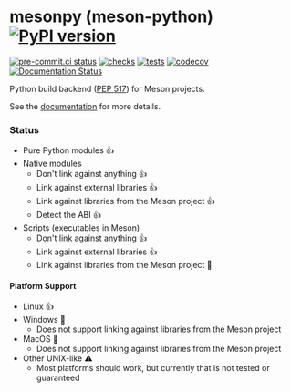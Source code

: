 # mesonpy (meson-python) [![PyPI version](https://badge.fury.io/py/meson-python.svg)](https://pypi.org/project/meson-python/)

[![pre-commit.ci status](https://results.pre-commit.ci/badge/github/FFY00/mesonpy/main.svg)](https://results.pre-commit.ci/latest/github/FFY00/mesonpy/main)
[![checks](https://github.com/FFY00/mesonpy/actions/workflows/checks.yml/badge.svg)](https://github.com/FFY00/mesonpy/actions/workflows/checks.yml)
[![tests](https://github.com/FFY00/mesonpy/actions/workflows/tests.yml/badge.svg)](https://github.com/FFY00/mesonpy/actions/workflows/tests.yml)
[![codecov](https://codecov.io/gh/FFY00/mesonpy/branch/main/graph/badge.svg?token=xcb2u2YvVk)](https://codecov.io/gh/FFY00/mesonpy)
[![Documentation Status](https://readthedocs.org/projects/meson-python/badge/?version=stable)](https://meson-python.readthedocs.io/en/stable/?badge=stable)

Python build backend ([PEP 517](https://www.python.org/dev/peps/pep-0517/)) for Meson projects.

See the [documentation](https://meson-python.readthedocs.io/en/stable/) for more details.

### Status

- Pure Python modules :+1:
- Native modules
  - Don't link against anything :+1:
  - Link against external libraries :+1:
  - Link against libraries from the Meson project :+1:
  - Detect the ABI :+1:
- Scripts (executables in Meson)
  - Don't link against anything :+1:
  - Link against external libraries :+1:
  - Link against libraries from the Meson project :hammer:

#### Platform Support

- Linux :+1:
- Windows :hammer:
  - Does not support linking against libraries from the Meson project
- MacOS :hammer:
  - Does not support linking against libraries from the Meson project
- Other UNIX-like :warning:
  - Most platforms should work, but currently that is not tested or guaranteed
